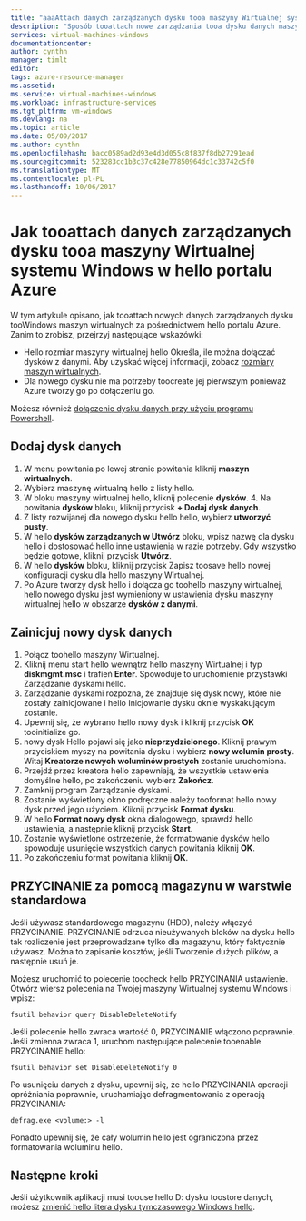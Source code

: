 ```yaml
---
title: "aaaAttach danych zarządzanych dysku tooa maszyny Wirtualnej systemu Windows - Azure | Dokumentacja firmy Microsoft"
description: "Sposób tooattach nowe zarządzania tooa dysku danych maszyny Wirtualnej systemu Windows w hello przy użyciu portalu Azure hello modelu wdrażania usługi Resource Manager."
services: virtual-machines-windows
documentationcenter: 
author: cynthn
manager: timlt
editor: 
tags: azure-resource-manager
ms.assetid: 
ms.service: virtual-machines-windows
ms.workload: infrastructure-services
ms.tgt_pltfrm: vm-windows
ms.devlang: na
ms.topic: article
ms.date: 05/09/2017
ms.author: cynthn
ms.openlocfilehash: bacc0589ad2d93e4d3d055c8f837f8db27291ead
ms.sourcegitcommit: 523283cc1b3c37c428e77850964dc1c33742c5f0
ms.translationtype: MT
ms.contentlocale: pl-PL
ms.lasthandoff: 10/06/2017
---
```

# <a name="how-tooattach-a-managed-data-disk-tooa-windows-vm-in-hello-azure-portal"></a>Jak tooattach danych zarządzanych dysku tooa maszyny Wirtualnej systemu Windows w hello portalu Azure

W tym artykule opisano, jak tooattach nowych danych zarządzanych dysku tooWindows maszyn wirtualnych za pośrednictwem hello portalu Azure. Zanim to zrobisz, przejrzyj następujące wskazówki:

* Hello rozmiar maszyny wirtualnej hello Określa, ile można dołączać dysków z danymi. Aby uzyskać więcej informacji, zobacz [rozmiary maszyn wirtualnych](sizes.md).
* Dla nowego dysku nie ma potrzeby toocreate jej pierwszym ponieważ Azure tworzy go po dołączeniu go.

Możesz również [dołączenie dysku danych przy użyciu programu Powershell](attach-disk-ps.md).



## <a name="add-a-data-disk"></a>Dodaj dysk danych
1. W menu powitania po lewej stronie powitania kliknij **maszyn wirtualnych**.
2. Wybierz maszynę wirtualną hello z listy hello.
3. W bloku maszyny wirtualnej hello, kliknij polecenie **dysków**.
   4. Na powitania **dysków** bloku, kliknij przycisk **+ Dodaj dysk danych**.
5. Z listy rozwijanej dla nowego dysku hello hello, wybierz **utworzyć pusty**.
6. W hello **dysków zarządzanych w Utwórz** bloku, wpisz nazwę dla dysku hello i dostosować hello inne ustawienia w razie potrzeby. Gdy wszystko będzie gotowe, kliknij przycisk **Utwórz**.
7. W hello **dysków** bloku, kliknij przycisk Zapisz toosave hello nowej konfiguracji dysku dla hello maszyny Wirtualnej.
6. Po Azure tworzy dysk hello i dołącza go toohello maszyny wirtualnej, hello nowego dysku jest wymieniony w ustawienia dysku maszyny wirtualnej hello w obszarze **dysków z danymi**.


## <a name="initialize-a-new-data-disk"></a>Zainicjuj nowy dysk danych

1. Połącz toohello maszyny Wirtualnej.
1. Kliknij menu start hello wewnątrz hello maszyny Wirtualnej i typ **diskmgmt.msc** i trafień **Enter**. Spowoduje to uruchomienie przystawki Zarządzanie dyskami hello.
2. Zarządzanie dyskami rozpozna, że znajduje się dysk nowy, które nie zostały zainicjowane i hello Inicjowanie dysku oknie wyskakującym zostanie.
3. Upewnij się, że wybrano hello nowy dysk i kliknij przycisk **OK** tooinitialize go.
4. nowy dysk Hello pojawi się jako **nieprzydzielonego**. Kliknij prawym przyciskiem myszy na powitania dysku i wybierz **nowy wolumin prosty**. Witaj **Kreatorze nowych woluminów prostych** zostanie uruchomiona.
5. Przejdź przez kreatora hello zapewniają, że wszystkie ustawienia domyślne hello, po zakończeniu wybierz **Zakończ**.
6. Zamknij program Zarządzanie dyskami.
7. Zostanie wyświetlony okno podręczne należy tooformat hello nowy dysk przed jego użyciem. Kliknij przycisk **Format dysku**.
8. W hello **Format nowy dysk** okna dialogowego, sprawdź hello ustawienia, a następnie kliknij przycisk **Start**.
9. Zostanie wyświetlone ostrzeżenie, że formatowanie dysków hello spowoduje usunięcie wszystkich danych powitania kliknij **OK**.
10. Po zakończeniu format powitania kliknij **OK**.

## <a name="use-trim-with-standard-storage"></a>PRZYCINANIE za pomocą magazynu w warstwie standardowa

Jeśli używasz standardowego magazynu (HDD), należy włączyć PRZYCINANIE. PRZYCINANIE odrzuca nieużywanych bloków na dysku hello tak rozliczenie jest przeprowadzane tylko dla magazynu, który faktycznie używasz. Można to zapisanie kosztów, jeśli Tworzenie dużych plików, a następnie usuń je. 

Możesz uruchomić to polecenie toocheck hello PRZYCINANIA ustawienie. Otwórz wiersz polecenia na Twojej maszyny Wirtualnej systemu Windows i wpisz:

```
fsutil behavior query DisableDeleteNotify
```

Jeśli polecenie hello zwraca wartość 0, PRZYCINANIE włączono poprawnie. Jeśli zmienna zwraca 1, uruchom następujące polecenie tooenable PRZYCINANIE hello:
```
fsutil behavior set DisableDeleteNotify 0
```

Po usunięciu danych z dysku, upewnij się, że hello PRZYCINANIA operacji opróżniania poprawnie, uruchamiając defragmentowania z operacją PRZYCINANIA:

```
defrag.exe <volume:> -l
```

Ponadto upewnij się, że cały wolumin hello jest ograniczona przez formatowania woluminu hello.

## <a name="next-steps"></a>Następne kroki
Jeśli użytkownik aplikacji musi toouse hello D: dysku toostore danych, możesz [zmienić hello litera dysku tymczasowego Windows hello](change-drive-letter.md?toc=%2fazure%2fvirtual-machines%2fwindows%2fclassic%2ftoc.json).
